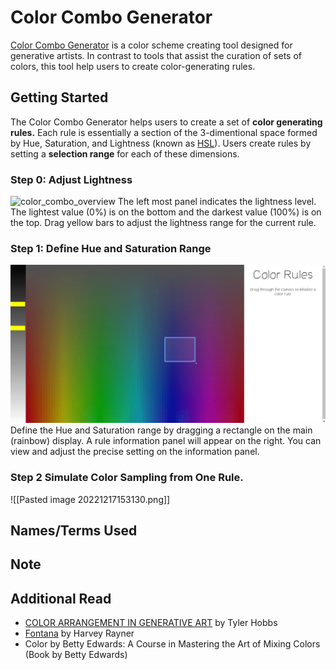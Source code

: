 # Color Combo Generator 

[Color Combo Generator](#todo) is a color scheme creating tool designed for generative artists. In contrast to tools that assist the curation of sets of colors, this tool help users to create color-generating rules.

## Getting Started 

The Color Combo Generator helps users to create a set of **color generating rules.**  Each rule is essentially a section of the 3-dimentional space formed by Hue, Saturation, and Lightness (known as [HSL](https://en.wikipedia.org/wiki/HSL_and_HSV)).  Users create rules by setting a **selection range** for each of these dimensions. 

### Step 0: Adjust Lightness 
![color_combo_overview](tutorial/gif/00_adjust_lightness.gif)
The left most panel indicates the lightness level. The lightest value (0%) is on the bottom and the darkest value (100%) is on the top. Drag yellow bars to adjust the lightness range for the current rule. 

### Step 1: Define Hue and Saturation Range 
![color_combo_overview](tutorial/gif/01_drag_rectangle.gif)
Define the Hue and Saturation range by dragging a rectangle on the main (rainbow) display. A rule information panel will appear on the right. You can view and adjust the precise setting on the information panel. 

### Step 2 Simulate Color Sampling from One Rule. 


![[Pasted image 20221217153130.png]]



## Names/Terms Used 


## Note 



## Additional Read 
- [COLOR ARRANGEMENT IN GENERATIVE ART](https://tylerxhobbs.com/essays/2021/color-arrangement-in-generative-art) by Tyler Hobbs
- [Fontana](https://pattern.co/nft/fontana/) by Harvey Rayner 
- Color by Betty Edwards: A Course in Mastering the Art of Mixing Colors (Book by Betty Edwards)
